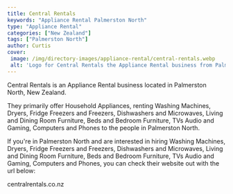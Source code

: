 ```yaml
---
title: Central Rentals
keywords: "Appliance Rental Palmerston North"
type: "Appliance Rental"
categories: ["New Zealand"]
tags: ["Palmerston North"]
author: Curtis
cover: 
 image: /img/directory-images/appliance-rental/central-rentals.webp
 alt: 'Logo for Central Rentals the Appliance Rental business from Palmerston North, New Zealand'
---
```


Central Rentals is an Appliance Rental business located in Palmerston North, New Zealand. 

They primarily offer Household Appliances, renting Washing Machines, Dryers, Fridge Freezers and Freezers, Dishwashers and Microwaves, Living and Dining Room Furniture, Beds and Bedroom Furniture, TVs Audio and Gaming, Computers and Phones to the people in Palmerston North.

If you're in Palmerston North and are interested in hiring Washing Machines, Dryers, Fridge Freezers and Freezers, Dishwashers and Microwaves, Living and Dining Room Furniture, Beds and Bedroom Furniture, TVs Audio and Gaming, Computers and Phones, you can check their website out with the url below: 

centralrentals.co.nz
